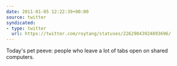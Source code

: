```yaml
---
date: 2011-01-05 12:22:39+00:00
source: twitter
syndicated:
- type: twitter
  url: https://twitter.com/roytang/statuses/22629043924893696/
---
```


Today's pet peeve: people who leave a lot of tabs open on shared computers.